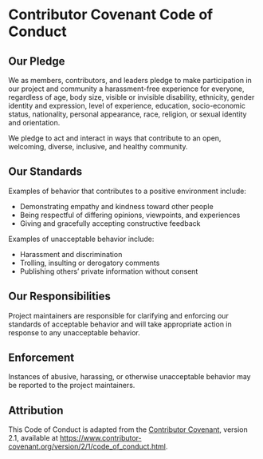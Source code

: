 # Contributor Covenant Code of Conduct

## Our Pledge
We as members, contributors, and leaders pledge to make participation in our project and community a harassment-free experience for everyone, regardless of age, body size, visible or invisible disability, ethnicity, gender identity and expression, level of experience, education, socio-economic status, nationality, personal appearance, race, religion, or sexual identity and orientation.

We pledge to act and interact in ways that contribute to an open, welcoming, diverse, inclusive, and healthy community.

## Our Standards
Examples of behavior that contributes to a positive environment include:
- Demonstrating empathy and kindness toward other people
- Being respectful of differing opinions, viewpoints, and experiences
- Giving and gracefully accepting constructive feedback

Examples of unacceptable behavior include:
- Harassment and discrimination
- Trolling, insulting or derogatory comments
- Publishing others’ private information without consent

## Our Responsibilities
Project maintainers are responsible for clarifying and enforcing our standards of acceptable behavior and will take appropriate action in response to any unacceptable behavior.

## Enforcement
Instances of abusive, harassing, or otherwise unacceptable behavior may be reported to the project maintainers.

## Attribution
This Code of Conduct is adapted from the [Contributor Covenant][homepage], version 2.1, available at https://www.contributor-covenant.org/version/2/1/code_of_conduct.html.

[homepage]: https://www.contributor-covenant.org
